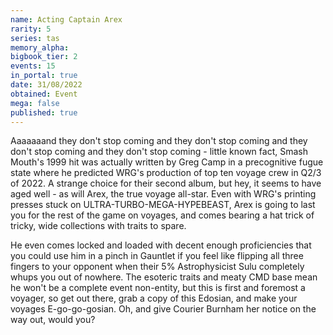 ```yaml
---
name: Acting Captain Arex
rarity: 5
series: tas
memory_alpha:
bigbook_tier: 2
events: 15
in_portal: true
date: 31/08/2022
obtained: Event
mega: false
published: true
---
```


Aaaaaaand they don't stop coming and they don't stop coming and they don't stop coming and they don't stop coming - little known fact, Smash Mouth's 1999 hit was actually written by Greg Camp in a precognitive fugue state where he predicted WRG's production of top ten voyage crew in Q2/3 of 2022. A strange choice for their second album, but hey, it seems to have aged well - as will Arex, the true voyage all-star. Even with WRG's printing presses stuck on ULTRA-TURBO-MEGA-HYPEBEAST, Arex is going to last you for the rest of the game on voyages, and comes bearing a hat trick of tricky, wide collections with traits to spare. 

He even comes locked and loaded with decent enough proficiencies that you could use him in a pinch in Gauntlet if you feel like flipping all three fingers to your opponent when their 5% Astrophysicist Sulu completely whups you out of nowhere. The esoteric traits and meaty CMD base mean he won't be a complete event non-entity, but this is first and foremost a voyager, so get out there, grab a copy of this Edosian, and make your voyages E-go-go-gosian. Oh, and give Courier Burnham her notice on the way out, would you?

